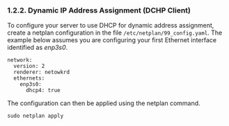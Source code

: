 ### 1.2.2. Dynamic IP Address Assignment (DCHP Client)

To configure your server to use DHCP for dynamic address assignment, create a netplan configuration in the file `/etc/netplan/99_config.yaml`. The example below assumes you are configuring your first Ethernet interface identified as _enp3s0_.

```
network:
  version: 2
  renderer: netowkrd
  ethernets:
    enp3s0:
      dhcp4: true
```

The configuration can then be applied using the netplan command.

```
sudo netplan apply
```
